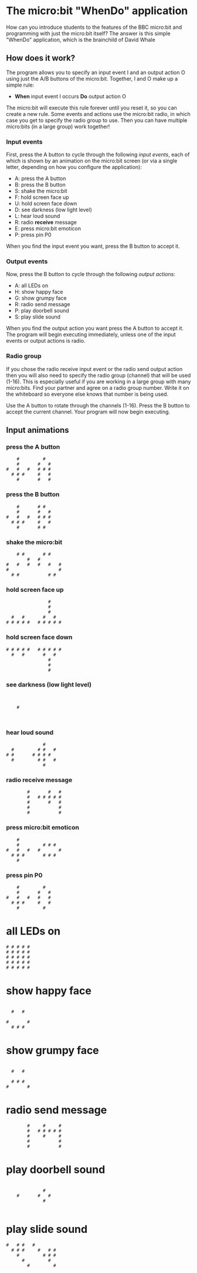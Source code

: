 # The micro:bit "WhenDo" application

How can you introduce students to the features of the BBC micro:bit
and programming with just the micro:bit itself? The answer is this
simple "WhenDo" application, which is the brainchild of David Whale 

## How does it work?

The program allows you to specify an input event I and an output action O 
using just the A/B buttons of the micro:bit. Together, I and O make up 
a simple rule: 

- **When** input event I occurs **Do** output action O

The micro:bit will execute this rule forever until you reset it, so you
can create a new rule. Some events and actions use the micro:bit
radio, in which case you get to specify the radio group to use. Then
you can have multiple micro:bits (in a large group) work together!

### Input events

First, press the A button to cycle through the following *input events*,
each of which is shown by an animation on the micro:bit screen (or via
a single letter, depending on how you configure the application):

- A: press the A button
- B: press the B button
- S: shake the micro:bit
- F: hold screen face up
- U: hold screen face down
- D: see darkness (low light level)
- L: hear loud sound
- R: radio **receive** message
- E: press micro:bit emoticon
- P: press pin P0

When you find the input event you want, press the B button to accept it.

### Output events

Now, press the B button to cycle through the following *output actions*:

- A: all LEDs on
- H: show happy face
- G: show grumpy face
- R: radio send message
- P: play doorbell sound
- S: play slide sound

When you find the output action you want press the A button to accept it.
The program will begin executing immediately, unless one of the input events 
or output actions is radio.

### Radio group

If you chose the radio receive input event or the radio send output action
then you will also need to specify the radio group (channel) that will be
used (1-16). This is especially useful if you are working in a large group with 
many micro:bits. Find your partner and agree on a radio group number. Write
it on the whiteboard so everyone else knows that number is being used.

Use the A button to rotate through the channels (1-16). Press the B button
to accept the current channel. Your program will now begin executing.

## Input animations

### press the A button

```
    #         #   
    #       #   # 
#   #   #   # # # 
  # # #     #   #   
    #       #   # 
```

### press the B button

```
    #       # #   
    #       #   # 
#   #   #   # # # 
  # # #     #   #   
    #       # #   
```

### shake the micro:bit

```
    # #       # #       
        #   #         
#   #   #   #   #   #
#                   #
  # #           # # 
```

### hold screen face up

```
                #       
                #     
                #   
  #   #       #   #    
# # # # #   # # # # #
```

### hold screen face down

```
# # # # #   # # # # #   
  #   #       #   #   
                #   
                #   
                #   
```

### see darkness (low light level)

```
                      
                     
    #             
                  
                  
```

### hear loud sound

```
              #       
  #         # #   #  
# #       # # # # 
  #         # #   #
              #   
```

### radio **receive** message

```
        #       #   #   
        #   # # # # #  
        #       #   #
        #           #
        #           #
```

### press micro:bit emoticon

```
    #             
    #         # # # 
#   #   #   #       #
  # # #       # # #   
    #             
```

### press pin P0

```
    #         #   
    #       #   # 
#   #   #   #   # 
  # # #     #   #   
    #         #   
```


# all LEDs on

```
# # # # #             
# # # # #            
# # # # #         
# # # # #         
# # # # #         
```

# show happy face

```

  #   #              
                  
#       #         
  # # #           
```

# show grumpy face

```                  

  #   #              
                  
  # # #           
#       #         
```

# radio send message

```
        #     #     #   
        #   # # # # #  
        #     #     #
        #           #
        #           #
```

# play doorbell sound

```
                      
              #      
    #       #   # 
              #   
                  
```

# play slide sound

```
#   # #   #           
  # # #     #   # #  
    #         # # #
      #         # 
        #         #
```
